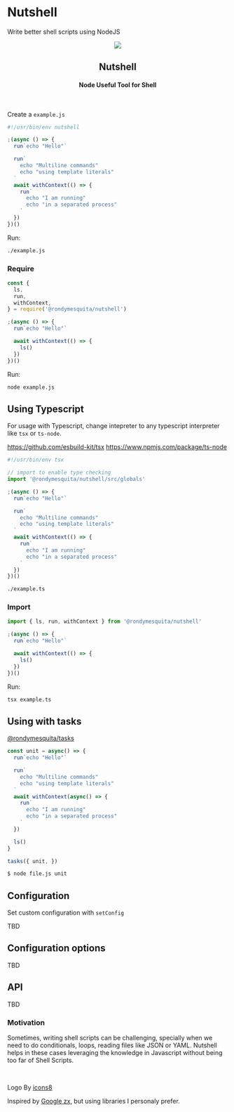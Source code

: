 # Nutshell

Write better shell scripts using NodeJS

<div align="center"><img src="https://img.icons8.com/plasticine/100/1A1A1A/nutshell.png"/></div>
<h2 align="center">Nutshell</h2>
<h4 align="center">Node Useful Tool for Shell</h4>
<br>

Create a `example.js`

```ts
#!/usr/bin/env nutshell

;(async () => {
  run`echo "Hello"`

  run`
    echo "Multiline commands"
    echo "using template literals"
  `
  await withContext(() => {
    run`
      echo "I am running"
      echo "in a separated process"
    `
  })
})()
```

Run:

```bash
./example.js
```

### Require
```js
const {
  ls,
  run,
  withContext,
} = require('@rondymesquita/nutshell')

;(async () => {
  run`echo "Hello"`

  await withContext(() => {
    ls()
  })
})()
```

Run:

```bash
node example.js
```

## Using Typescript

For usage with Typescript, change intepreter to any typescript interpreter like `tsx` or `ts-node`.

https://github.com/esbuild-kit/tsx
https://www.npmjs.com/package/ts-node


```ts
#!/usr/bin/env tsx

// import to enable type checking
import '@rondymesquita/nutshell/src/globals'

;(async () => {
  run`echo "Hello"`

  run`
    echo "Multiline commands"
    echo "using template literals"
  `
  await withContext(() => {
    run`
      echo "I am running"
      echo "in a separated process"
    `
  })
})()
```

```bash
./example.ts
```

### Import
```ts
import { ls, run, withContext } from '@rondymesquita/nutshell'

;(async () => {
  run`echo "Hello"`

  await withContext(() => {
    ls()
  })
})()
```

Run:

```bash
tsx example.ts
```

## Using with tasks

[@rondymesquita/tasks](../tasks//README.md)

```ts
const unit = async() => {
  run`echo "Hello"`

  run`
    echo "Multiline commands"
    echo "using template literals"
  `
  await withContext(async() => {
    run`
      echo "I am running"
      echo "in a separated process"
    `
  })

  ls()
}

tasks({ unit, })
```

```bash
$ node file.js unit
```

## Configuration

Set custom configuration with `setConfig`

TBD

## Configuration options

TBD

## API

TBD

### Motivation

Sometimes, writing shell scripts can be challenging, specially when we need to do conditionals, loops, reading files like JSON or YAML. Nutshell helps in these cases leveraging the knowledge in Javascript without being too far of Shell Scripts.

<br>

Logo By [icons8](https://icons8.com/icon/yF1Jnxh1CN0X/nutshell)

Inspired by [Google zx](https://github.com/google/zx), but using libraries I personaly prefer.
